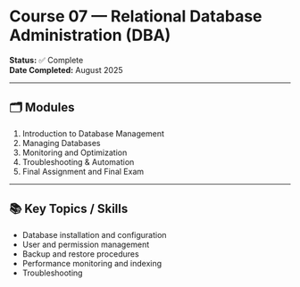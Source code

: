 # Course 07 — Relational Database Administration (DBA)

**Status:** ✅ Complete  
**Date Completed:** August 2025  

---

## 🗂 Modules
1. Introduction to Database Management  
2. Managing Databases  
3. Monitoring and Optimization  
4. Troubleshooting & Automation  
5. Final Assignment and Final Exam  

---

## 📚 Key Topics / Skills
- Database installation and configuration
- User and permission management
- Backup and restore procedures
- Performance monitoring and indexing
- Troubleshooting
